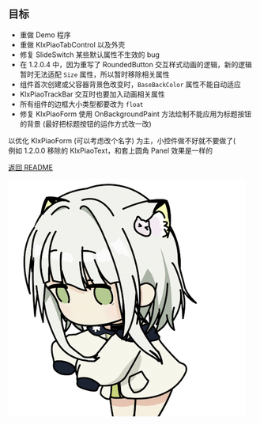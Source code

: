 ## 目标

- 重做 Demo 程序
- 重做 KlxPiaoTabControl 以及外壳
- 修复 SlideSwitch 某些默认属性不生效的 bug
- 在 1.2.0.4 中，因为重写了 RoundedButton 交互样式动画的逻辑，新的逻辑暂时无法适配 ```Size``` 属性，所以暂时移除相关属性
- 组件首次创建或父容器背景色改变时，```BaseBackColor``` 属性不能自动适应
- KlxPiaoTrackBar 交互时也要加入动画相关属性
- 所有组件的边框大小类型都要改为 ```float```
- 修复 KlxPiaoForm 使用 OnBackgroundPaint 方法绘制不能应用为标题按钮的背景 (最好把标题按钮的运作方式改一改)

以优化 KlxPiaoForm (可以考虑改个名字) 为主，小控件做不好就不要做了(<br>
例如 1.2.0.0 移除的 KlxPiaoText，和套上圆角 Panel 效果是一样的

[返回 README](/README.md)

![target](screenshot/target.gif)